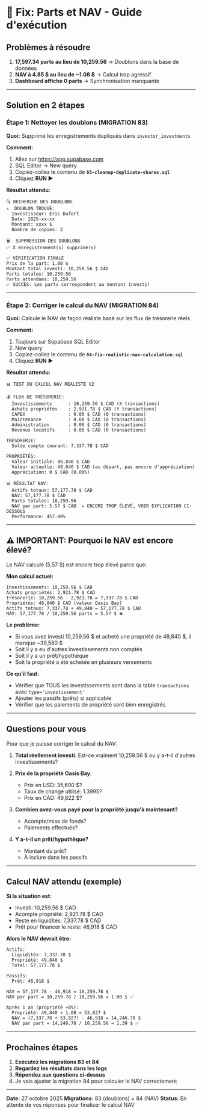 # 🔧 Fix: Parts et NAV - Guide d'exécution

## Problèmes à résoudre

1. **17,597.34 parts au lieu de 10,259.56** → Doublons dans la base de données
2. **NAV à 4.85 $ au lieu de ~1.08 $** → Calcul trop agressif
3. **Dashboard affiche 0 parts** → Synchronisation manquante

---

## Solution en 2 étapes

### Étape 1: Nettoyer les doublons (MIGRATION 83)

**Quoi:** Supprime les enregistrements dupliqués dans `investor_investments`

**Comment:**
1. Allez sur https://app.supabase.com
2. SQL Editor → New query
3. Copiez-collez le contenu de **`83-cleanup-duplicate-shares.sql`**
4. Cliquez **RUN** ▶️

**Résultat attendu:**
```
🔍 RECHERCHE DES DOUBLONS
⚠️  DOUBLON TROUVÉ:
  Investisseur: Eric Dufort
  Date: 2025-xx-xx
  Montant: xxxx $
  Nombre de copies: 2

🗑️  SUPPRESSION DES DOUBLONS
✅ X enregistrement(s) supprimé(s)

✅ VÉRIFICATION FINALE
Prix de la part: 1.00 $
Montant total investi: 10,259.56 $ CAD
Parts totales: 10,259.56
Parts attendues: 10,259.56
✅ SUCCÈS: Les parts correspondent au montant investi!
```

---

### Étape 2: Corriger le calcul du NAV (MIGRATION 84)

**Quoi:** Calcule le NAV de façon réaliste basé sur les flux de trésorerie réels

**Comment:**
1. Toujours sur Supabase SQL Editor
2. New query
3. Copiez-collez le contenu de **`84-fix-realistic-nav-calculation.sql`**
4. Cliquez **RUN** ▶️

**Résultat attendu:**
```
📊 TEST DU CALCUL NAV RÉALISTE V2

💰 FLUX DE TRÉSORERIE:
  Investissements      : 10,259.56 $ CAD (X transactions)
  Achats propriétés    : 2,921.78 $ CAD (Y transactions)
  CAPEX                : 0.00 $ CAD (0 transactions)
  Maintenance          : 0.00 $ CAD (0 transactions)
  Administration       : 0.00 $ CAD (0 transactions)
  Revenus locatifs     : 0.00 $ CAD (0 transactions)

TRÉSORERIE:
  Solde compte courant: 7,337.78 $ CAD

PROPRIÉTÉS:
  Valeur initiale: 49,840 $ CAD
  Valeur actuelle: 49,840 $ CAD (au départ, pas encore d'appréciation)
  Appréciation: 0 $ CAD (0.00%)

📊 RÉSULTAT NAV:
  Actifs totaux: 57,177.78 $ CAD
  NAV: 57,177.78 $ CAD
  Parts totales: 10,259.56
  NAV par part: 5.57 $ CAD  ← ENCORE TROP ÉLEVÉ, VOIR EXPLICATION CI-DESSOUS
  Performance: 457.00%
```

---

## ⚠️ IMPORTANT: Pourquoi le NAV est encore élevé?

Le NAV calculé (5.57 $) est encore trop élevé parce que:

**Mon calcul actuel:**
```
Investissements: 10,259.56 $ CAD
Achats propriétés: 2,921.78 $ CAD
Trésorerie: 10,259.56 - 2,921.78 = 7,337.78 $ CAD
Propriétés: 49,840 $ CAD (valeur Oasis Bay)
Actifs totaux: 7,337.78 + 49,840 = 57,177.78 $ CAD
NAV: 57,177.78 / 10,259.56 parts = 5.57 $ ❌
```

**Le problème:**
- Si vous avez investi 10,259.56 $ et acheté une propriété de 49,840 $, il manque ~39,580 $
- Soit il y a eu d'autres investissements non comptés
- Soit il y a un prêt/hypothèque
- Soit la propriété a été achetée en plusieurs versements

**Ce qu'il faut:**
- Vérifier que TOUS les investissements sont dans la table `transactions` avec `type='investissement'`
- Ajouter les passifs (prêts) si applicable
- Vérifier que les paiements de propriété sont bien enregistrés

---

## Questions pour vous

Pour que je puisse corriger le calcul du NAV:

1. **Total réellement investi**: Est-ce vraiment 10,259.56 $ ou y a-t-il d'autres investissements?

2. **Prix de la propriété Oasis Bay**:
   - Prix en USD: 35,600 $?
   - Taux de change utilisé: 1.3995?
   - Prix en CAD: 49,822 $?

3. **Combien avez-vous payé pour la propriété jusqu'à maintenant?**
   - Acompte/mise de fonds?
   - Paiements effectués?

4. **Y a-t-il un prêt/hypothèque?**
   - Montant du prêt?
   - À inclure dans les passifs

---

## Calcul NAV attendu (exemple)

**Si la situation est:**
- Investi: 10,259.56 $ CAD
- Acompte propriété: 2,921.78 $ CAD
- Reste en liquidités: 7,337.78 $ CAD
- Prêt pour financer le reste: 46,918 $ CAD

**Alors le NAV devrait être:**
```
Actifs:
  Liquidités: 7,337.78 $
  Propriété: 49,840 $
  Total: 57,177.78 $

Passifs:
  Prêt: 46,918 $

NAV = 57,177.78 - 46,918 = 10,259.78 $
NAV par part = 10,259.78 / 10,259.56 = 1.00 $ ✅

Après 1 an (propriété +8%):
  Propriété: 49,840 × 1.08 = 53,827 $
  NAV = (7,337.78 + 53,827) - 46,918 = 14,246.78 $
  NAV par part = 14,246.78 / 10,259.56 = 1.39 $ ✅
```

---

## Prochaines étapes

1. **Exécutez les migrations 83 et 84**
2. **Regardez les résultats dans les logs**
3. **Répondez aux questions ci-dessus**
4. Je vais ajuster la migration 84 pour calculer le NAV correctement

---

**Date:** 27 octobre 2025
**Migrations:** 83 (doublons) + 84 (NAV)
**Status:** En attente de vos réponses pour finaliser le calcul NAV
